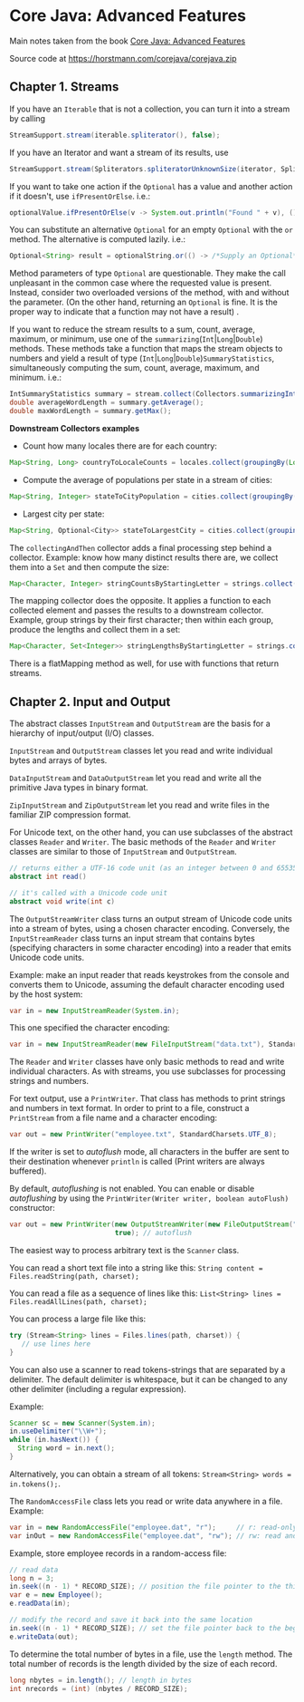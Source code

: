 # Core Java: Advanced Features

Main notes taken from the book [Core Java: Advanced Features](https://www.amazon.com/Core-Java-Advanced-Features-Oracle-dp-0137871074/dp/0137871074)

Source code at https://horstmann.com/corejava/corejava.zip

## Chapter 1. Streams

If you have an `Iterable` that is not a collection, you can turn it into a stream by calling

```java
StreamSupport.stream(iterable.spliterator(), false);
```

If you have an Iterator and want a stream of its results, use

```java
StreamSupport.stream(Spliterators.spliteratorUnknownSize(iterator, Spliterator.ORDERED), false);
```

If you want to take one action if the `Optional` has a value and another action if it doesn't, use `ifPresentOrElse`.
i.e.:

```java
optionalValue.ifPresentOrElse(v -> System.out.println("Found " + v), () -> logger.warning("No match"));
```

You can substitute an alternative `Optional` for an empty `Optional` with the `or` method. The alternative is computed
lazily. i.e.:

```java
Optional<String> result = optionalString.or(() -> /*Supply an Optional*/ alternatives.stream().findFirst());
```

Method parameters of type `Optional` are questionable. They make the call unpleasant in the common case where the
requested value is present. Instead, consider two overloaded versions of the method, with and without the parameter. (On
the other hand, returning an `Optional` is fine. It is the proper way to indicate that a function may not have a result)
.

If you want to reduce the stream results to a sum, count, average, maximum, or minimum, use one of the
`summarizing`(`Int`|`Long`|`Double`) methods. These methods take a function that maps the stream objects to numbers and
yield a result of type (`Int`|`Long`|`Double`)`SummaryStatistics`, simultaneously computing the sum, count, average,
maximum, and minimum. i.e.:

```java
IntSummaryStatistics summary = stream.collect(Collectors.summarizingInt(String::length));
double averageWordLength = summary.getAverage();
double maxWordLength = summary.getMax();
```

**Downstream Collectors examples**

- Count how many locales there are for each country:

```java
Map<String, Long> countryToLocaleCounts = locales.collect(groupingBy(Locale::getCountry, counting()));
```

- Compute the average of populations per state in a stream of cities:

```java
Map<String, Integer> stateToCityPopulation = cities.collect(groupingBy(City::state, averagingInt(City::population)));
```

- Largest city per state:

```java
Map<String, Optional<City>> stateToLargestCity = cities.collect(groupingBy(City::state, maxBy(Comparator.comparing(City::population))));
```

The `collectingAndThen` collector adds a final processing step behind a collector.
Example: know how many distinct results there are, we collect them into a `Set` and then compute the size:

```java
Map<Character, Integer> stringCountsByStartingLetter = strings.collect(groupingBy(s -> s.charAt(0), collectingAndThen(toSet(), Set::size)));
```

The mapping collector does the opposite. It applies a function to each collected element and passes the results to a
downstream collector. Example, group strings by their first character; then within each group, produce the lengths and
collect them in a set:

```java
Map<Character, Set<Integer>> stringLengthsByStartingLetter = strings.collect(groupingBy(s -> s.charAt(0), mapping(String::length, toSet())));
```

There is a flatMapping method as well, for use with functions that return streams.

## Chapter 2. Input and Output

The abstract classes `InputStream` and `OutputStream` are the basis for a hierarchy of input/output (I/O) classes.

`InputStream` and `OutputStream` classes let you read and write individual bytes and arrays of bytes.

`DataInputStream` and `DataOutputStream` let you read and write all the primitive Java types in binary format.

`ZipInputStream` and `ZipOutputStream` let you read and write files in the familiar ZIP compression format.

For Unicode text, on the other hand, you can use subclasses of the abstract classes `Reader` and `Writer`. The basic
methods of the `Reader` and `Writer` classes are similar to those of `InputStream` and `OutputStream`.

```java
// returns either a UTF-16 code unit (as an integer between 0 and 65535) or -1 when you have reached the end of the file
abstract int read()

// it's called with a Unicode code unit
abstract void write(int c)
```

The `OutputStreamWriter` class turns an output stream of Unicode code units into a stream of bytes, using a chosen
character encoding. Conversely, the `InputStreamReader` class turns an input stream that contains bytes (specifying
characters in some character encoding) into a reader that emits Unicode code units.

Example: make an input reader that reads keystrokes from the console and converts them to Unicode, assuming the default
character encoding used by the host system:

```java
var in = new InputStreamReader(System.in);
```

This one specified the character encoding:

```java
var in = new InputStreamReader(new FileInputStream("data.txt"), StandardCharsets.UTF_8);
```

The `Reader` and `Writer` classes have only basic methods to read and write individual characters. As with streams, you
use subclasses for processing strings and numbers.

For text output, use a `PrintWriter`. That class has methods to print strings and numbers in text format. In order to
print to a file, construct a `PrintStream` from a file name and a character encoding:

```java
var out = new PrintWriter("employee.txt", StandardCharsets.UTF_8);
```

If the writer is set to *autoflush* mode, all characters in the buffer are sent to their destination whenever `println`
is called (Print writers are always buffered).

By default, *autoflushing* is not enabled. You can enable or disable *autoflushing* by using the
`PrintWriter(Writer writer, boolean autoFlush)` constructor:

```java
var out = new PrintWriter(new OutputStreamWriter(new FileOutputStream("employee.txt"), StandardCharsets.UTF_8),
                          true); // autoflush
```

The easiest way to process arbitrary text is the `Scanner` class.

You can read a short text file into a string like this: `String content = Files.readString(path, charset);`

You can read a file as a sequence of lines like this: `List<String> lines = Files.readAllLines(path, charset);`

You can process a large file like this:

```java
try (Stream<String> lines = Files.lines(path, charset)) {
   // use lines here
}
```

You can also use a scanner to read tokens-strings that are separated by a delimiter.
The default delimiter is whitespace, but it can be changed to any other delimiter (including a regular expression).

Example:

```java
Scanner sc = new Scanner(System.in);
in.useDelimiter("\\W+");
while (in.hasNext()) {
  String word = in.next();
}
```

Alternatively, you can obtain a stream of all tokens: `Stream<String> words = in.tokens();`.

The `RandomAccessFile` class lets you read or write data anywhere in a file. Example:

```java
var in = new RandomAccessFile("employee.dat", "r");     // r: read-only
var inOut = new RandomAccessFile("employee.dat", "rw"); // rw: read and write
```

Example, store employee records in a random-access file:

```java
// read data
long n = 3;
in.seek((n - 1) * RECORD_SIZE); // position the file pointer to the third record
var e = new Employee();
e.readData(in);

// modify the record and save it back into the same location
in.seek((n - 1) * RECORD_SIZE); // set the file pointer back to the beginning of the record
e.writeData(out);
```

To determine the total number of bytes in a file, use the `length` method.
The total number of records is the length divided by the size of each record.

```java
long nbytes = in.length(); // length in bytes
int nrecords = (int) (nbytes / RECORD_SIZE);
```
